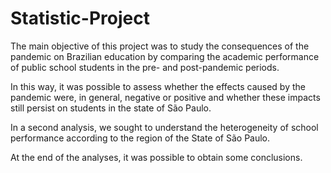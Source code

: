 # Statistic-Project
 
The main objective of this project was to study the consequences of the pandemic on Brazilian education by comparing the academic performance of public school students in the pre- and post-pandemic periods.

In this way, it was possible to assess whether the effects caused by the pandemic were, in general, negative or positive and whether these impacts still persist on students in the state of São Paulo.

In a second analysis, we sought to understand the heterogeneity of school performance according to the region of the State of São Paulo.

At the end of the analyses, it was possible to obtain some conclusions.
